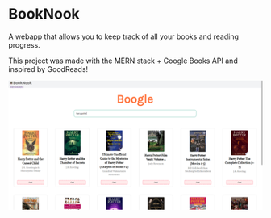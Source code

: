 # BookNook

A webapp that allows you to keep track of all your books and reading progress. 

This project was made with the MERN stack + Google Books API and inspired by GoodReads!

![Pic Demo](https://raw.githubusercontent.com/kjsbot/BookNook/master/Capture.PNG)
